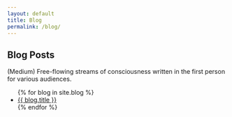 ```yaml
---
layout: default
title: Blog
permalink: /blog/
---
```


## Blog Posts

(Medium) Free-flowing streams of consciousness written in the first person for various audiences.

<ul>
  {% for blog in site.blog %}
  <li><a href="{{ blog.url }}" class="blog-preview">{{ blog.title }}</a></li>
  {% endfor %}
</ul>

